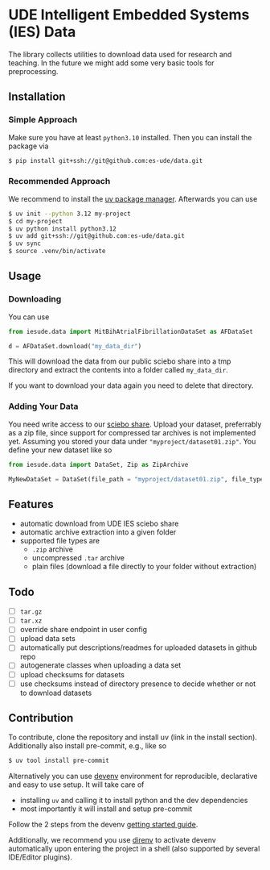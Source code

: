 # UDE Intelligent Embedded Systems (IES) Data

The library collects utilities to download data used for research and teaching.
In the future we might add some very basic tools for preprocessing.

## Installation

### Simple Approach

Make sure you have at least `python3.10` installed.
Then you can install the package via

```bash
$ pip install git+ssh://git@github.com:es-ude/data.git
```

### Recommended Approach

We recommend to install the [uv package manager](https://docs.astral.sh/uv/#getting-started).
Afterwards you can use

```bash
$ uv init --python 3.12 my-project
$ cd my-project
$ uv python install python3.12
$ uv add git+ssh://git@github.com:es-ude/data.git
$ uv sync
$ source .venv/bin/activate
```

## Usage


### Downloading

You can use

```python
from iesude.data import MitBihAtrialFibrillationDataSet as AFDataSet

d = AFDataSet.download("my_data_dir")
```

This will download the data from our public sciebo share into a tmp directory
and extract the contents into a folder called `my_data_dir`.

If you want to download your data again you need to delete that directory.

### Adding Your Data

You need write access to our [sciebo share](https://uni-duisburg-essen.sciebo.de/s/pWPghcaiYFhz6BW).
Upload your dataset, preferrably as a zip file, since support for compressed tar archives is not implemented yet.
Assuming you stored your data under `"myproject/dataset01.zip"`.
You define your new dataset like so

```python
from iesude.data import DataSet, Zip as ZipArchive

MyNewDataSet = DataSet(file_path = "myproject/dataset01.zip", file_type=ZipArchive)
```



## Features

- automatic download from UDE IES sciebo share
- automatic archive extraction into a given folder
- supported file types are
  * `.zip` archive
  * uncompressed `.tar` archive
  * plain files (download a file directly to your folder without extraction)


## Todo

- [ ] `tar.gz`
- [ ] `tar.xz`
- [ ] override share endpoint in user config
- [ ] upload data sets
- [ ] automatically put descriptions/readmes for uploaded datasets in github repo
- [ ] autogenerate classes when uploading a data set
- [ ] upload checksums for datasets
- [ ] use checksums instead of directory presence to decide whether or not to download datasets

## Contribution

To contribute, clone the repository and install uv (link in the install section).
Additionally also install pre-commit, e.g., like so

```bash
$ uv tool install pre-commit
```

Alternatively you can use [devenv](https://devenv.sh/) environment for reproducible, declarative and easy to use setup. It will take care of

- installing `uv` and calling it to install python and the dev dependencies
- most importantly it will install and setup pre-commit

Follow the 2 steps from the devenv [getting started guide](https://devenv.sh/getting-started/).

Additionally, we recommend you use [direnv](https://direnv.net/docs/installation.html#from-system-packages) to activate devenv automatically upon entering the project in a shell (also supported by several IDE/Editor plugins).
